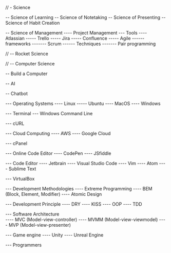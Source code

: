 // - Science

-- Science of Learning
-- Science of Notetaking
-- Science of Presenting
-- Science of Habit Creation

-- Science of Management
---- Project Management
--- Tools
---- Atlassian
----- Trello
----- Jira
----- Confluence
----- Agile
------ frameworks
------- Scrum
------ Techniques
------- Pair programming

// -- Rocket Science

// -- Computer Science

-- Build a Computer

-- AI

-- Chatbot

--- Operating Systems
---- Linux
----- Ubuntu
---- MacOS
---- Windows

--- Terminal
--- Windows Command Line

--- cURL

--- Cloud Computing
---- AWS
---- Google Cloud

--- cPanel

--- Online Code Editor
---- CodePen
---- JSfiddle

--- Code Editor
---- Jetbrain
---- Visual Studio Code
---- Vim
---- Atom
---- Sublime Text

--- VirtualBox

--- Development Methodologies
---- Extreme Programming
---- BEM (Block, Element, Modifier)
---- Atomic Design

--- Development Principle 
---- DRY
---- KISS
---- OOP
---- TDD

--- Software Architecture	
---- MVC (Model-view-controller)
---- MVMM (Model-view-viewmodel)
---- MVP (Model-view-presenter)

--- Game engine
---- Unity
---- Unreal Engine

--- Programmers

